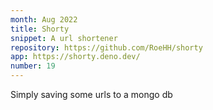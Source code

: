 ```yaml
---
month: Aug 2022
title: Shorty
snippet: A url shortener
repository: https://github.com/RoeHH/shorty
app: https://shorty.deno.dev/
number: 19
---
```

Simply saving some urls to a mongo db
